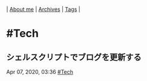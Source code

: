 | [About me](https://franknyro.github.io/blog/) | [Archives](https://franknyro.github.io/blog/archives) | [Tags](https://franknyro.github.io/blog/tags) |

# #Tech
## シェルスクリプトでブログを更新する
Apr 07, 2020, 03:36 [#Tech](https://franknyro.github.io/blog/tags/tech)